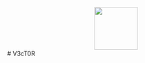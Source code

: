 <div id="header" align="center">
  <img src="https://gifdb.com/gif/megumin-seriously-pointing-j103m836ha10pmvp.html" width="100"/>
</div>
# V3cT0R


